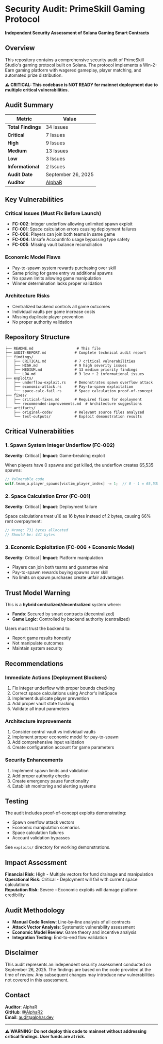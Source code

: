 # Security Audit: PrimeSkill Gaming Protocol

**Independent Security Assessment of Solana Gaming Smart Contracts**

## Overview

This repository contains a comprehensive security audit of PrimeSkill Studio's gaming protocol built on Solana. The protocol implements a Win-2-Earn gaming platform with wagered gameplay, player matching, and automated prize distribution.

**⚠️ CRITICAL: This codebase is NOT READY for mainnet deployment due to multiple critical vulnerabilities.**

## Audit Summary

| **Metric** | **Value** |
|------------|-----------|
| **Total Findings** | 34 Issues |
| **Critical** | 7 Issues |
| **High** | 9 Issues |
| **Medium** | 13 Issues |
| **Low** | 3 Issues |
| **Informational** | 2 Issues |
| **Audit Date** | September 26, 2025 |
| **Auditor** | [AlphaR](https://github.com/AlphaR2) |

## Key Vulnerabilities

### Critical Issues (Must Fix Before Launch)
- **FC-002**: Integer underflow allowing unlimited spawn exploit
- **FC-001**: Space calculation errors causing deployment failures  
- **FC-006**: Players can join both teams in same game
- **FC-004**: Unsafe AccountInfo usage bypassing type safety
- **FC-005**: Missing vault balance reconciliation

### Economic Model Flaws
- Pay-to-spawn system rewards purchasing over skill
- Same pricing for game entry vs additional spawns
- No spawn limits allowing game manipulation
- Winner determination lacks proper validation

### Architecture Risks  
- Centralized backend controls all game outcomes
- Individual vaults per game increase costs
- Missing duplicate player prevention
- No proper authority validation

## Repository Structure

```
├── README.md                    # This file
├── AUDIT-REPORT.md             # Complete technical audit report
├── findings/
│   ├── CRITICAL.md             # 7 critical vulnerabilities
│   ├── HIGH.md                 # 9 high severity issues  
│   ├── MEDIUM.md               # 13 medium priority findings
│   └── LOW.md                  # 3 low + 2 informational issues
├── exploits/
│   ├── underflow-exploit.rs    # Demonstrates spawn overflow attack
│   ├── economic-attack.rs      # Pay-to-spawn exploitation
│   └── space-calc-fail.rs      # Space calculation proof-of-concept
├── fixes/
│   ├── critical-fixes.md       # Required fixes for deployment
│   └── recommended-improvements.md  # Architecture suggestions
└── artifacts/
    ├── original-code/          # Relevant source files analyzed
    └── test-outputs/           # Exploit demonstration results
```

## Critical Vulnerabilities

### 1. Spawn System Integer Underflow (FC-002)
**Severity**: Critical | **Impact**: Game-breaking exploit

When players have 0 spawns and get killed, the underflow creates 65,535 spawns:
```rust
// Vulnerable code
self.team_a.player_spawns[victim_player_index] -= 1;  // 0 - 1 = 65,535
```

### 2. Space Calculation Error (FC-001) 
**Severity**: Critical | **Impact**: Deployment failure

Space calculations treat u16 as 16 bytes instead of 2 bytes, causing 66% rent overpayment:
```rust
// Wrong: 731 bytes allocated
// Should be: 441 bytes
```

### 3. Economic Exploitation (FC-006 + Economic Model)
**Severity**: Critical | **Impact**: Platform manipulation

- Players can join both teams and guarantee wins
- Pay-to-spawn rewards buying spawns over skill
- No limits on spawn purchases create unfair advantages

## Trust Model Warning

This is a **hybrid centralized/decentralized** system where:
- **Funds**: Secured by smart contracts (decentralized)
- **Game Logic**: Controlled by backend authority (centralized)

Users must trust the backend to:
- Report game results honestly
- Not manipulate outcomes
- Maintain system security

## Recommendations

### Immediate Actions (Deployment Blockers)
1. Fix integer underflow with proper bounds checking
2. Correct space calculations using Anchor's InitSpace
3. Implement duplicate player prevention  
4. Add proper vault state tracking
5. Validate all input parameters

### Architecture Improvements
1. Consider central vault vs individual vaults
2. Implement proper economic model for pay-to-spawn
3. Add comprehensive input validation
4. Create configuration account for game parameters

### Security Enhancements
1. Implement spawn limits and validation
2. Add proper authority checks
3. Create emergency pause functionality
4. Establish monitoring and alerting systems

## Testing

The audit includes proof-of-concept exploits demonstrating:
- Spawn overflow attack vectors
- Economic manipulation scenarios  
- Space calculation failures
- Account validation bypasses

See `exploits/` directory for working demonstrations.

## Impact Assessment

**Financial Risk**: High - Multiple vectors for fund drainage and manipulation  
**Operational Risk**: Critical - Deployment will fail with current space calculations  
**Reputation Risk**: Severe - Economic exploits will damage platform credibility

## Audit Methodology

- **Manual Code Review**: Line-by-line analysis of all contracts
- **Attack Vector Analysis**: Systematic vulnerability assessment  
- **Economic Model Review**: Game theory and incentive analysis
- **Integration Testing**: End-to-end flow validation

## Disclaimer

This audit represents an independent security assessment conducted on September 26, 2025. The findings are based on the code provided at the time of review. Any subsequent changes may introduce new vulnerabilities not covered in this assessment.

## Contact

**Auditor**: AlphaR  
**GitHub**: [@AlphaR2](https://github.com/AlphaR2)  
**Email**: audit@alphar.dev

---

**⚠️ WARNING: Do not deploy this code to mainnet without addressing critical findings. User funds are at risk.**
